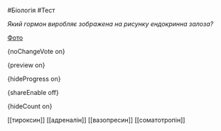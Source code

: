 #Біологія #Тест

*Який гормон виробляє зображена на рисунку ендокринна залоза?*

[Фото](https://zno.osvita.ua//doc/images/znotest/98/9858/31_1.jpg)

{noChangeVote on}

{preview on}

{hideProgress on}

{shareEnable off}

{hideCount on}

[[тироксин]]
[[адреналін]]
[[вазопресин]]
[[соматотропін]]
